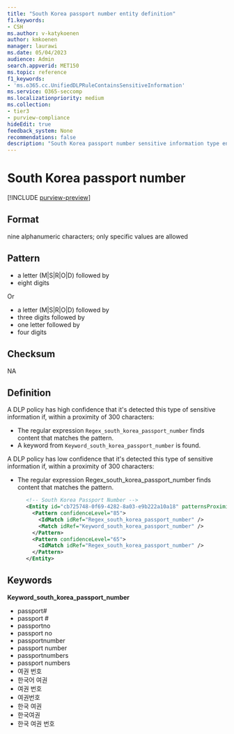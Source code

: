 ```yaml
---
title: "South Korea passport number entity definition"
f1.keywords:
- CSH
ms.author: v-katykoenen
author: kmkoenen
manager: laurawi
ms.date: 05/04/2023
audience: Admin
search.appverid: MET150
ms.topic: reference
f1_keywords:
- 'ms.o365.cc.UnifiedDLPRuleContainsSensitiveInformation'
ms.service: O365-seccomp
ms.localizationpriority: medium
ms.collection:
- tier3
- purview-compliance
hideEdit: true
feedback_system: None
recommendations: false
description: "South Korea passport number sensitive information type entity definition."
---
```


# South Korea passport number

 [!INCLUDE [purview-preview](../includes/purview-preview.md)]

## Format

nine alphanumeric characters; only specific values are allowed

## Pattern

- a letter (M|S|R|O|D) followed by  
- eight digits 

Or 

- a letter (M|S|R|O|D) followed by  
- three digits followed by  
- one letter followed by  
- four digits 

## Checksum

NA 

## Definition

A DLP policy has high confidence that it's detected this type of sensitive information if, within a proximity of 300 characters: 

- The regular expression `Regex_south_korea_passport_number` finds content that matches the pattern. 
- A keyword from `Keyword_south_korea_passport_number` is found. 

 

A DLP policy has low confidence that it's detected this type of sensitive information if, within a proximity of 300 characters: 

- The regular expression Regex_south_korea_passport_number finds content that matches the pattern. 

```xml
      <!-- South Korea Passport Number -->
      <Entity id="cb725748-0f69-4282-8a03-e9b222a10a18" patternsProximity="300" recommendedConfidence="85">
        <Pattern confidenceLevel="85">
          <IdMatch idRef="Regex_south_korea_passport_number" />
          <Match idRef="Keyword_south_korea_passport_number" />
        </Pattern>
        <Pattern confidenceLevel="65">
          <IdMatch idRef="Regex_south_korea_passport_number" />
        </Pattern>
      </Entity>
```

## Keywords

**Keyword_south_korea_passport_number**

- passport# 
- passport # 
- passportno 
- passport no 
- passportnumber 
- passport number 
- passportnumbers 
- passport numbers 
- 여권 번호 
- 한국어 여권 
- 여권 번호 
- 여권번호 
- 한국 여권 
- 한국여권 
- 한국 여권 번호 
